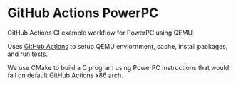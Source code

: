 # GitHub Actions PowerPC

GitHub Actions CI example workflow for PowerPC using QEMU.

Uses [GitHub Actions](https://github.com/uraimo/run-on-arch-action) to setup QEMU enviornment, cache, install packages, and run tests.

We use CMake to build a C program using PowerPC instructions that would fail on default GitHub Actions x86 arch.
